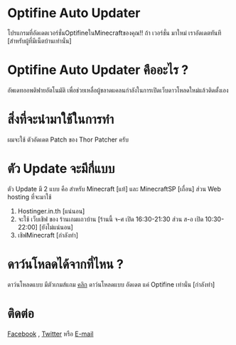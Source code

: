 # Optifine Auto Updater
โปรแกรมที่อัดเดตเวอร์ชั่นOptifineในMinecraftของคุณ!! ถ้า เวอร์ชั่น มาใหม่ เราอัดเดตทันที 
[สำหรับผู้ที่มีเน็ตบ้านเท่านั่น]
# Optifine Auto Updater คืออะไร ?
อัพเดทออพติฟายอัตโนมัติ เพื่อช่วยเหลื่อผู้ขลาดแคลนกำลังในการเปิดเว็บดาวโหลดใหม่แล้วติดตั้งเอง
# สิ่งที่จะนำมาใช้ในการทำ
ผมจะใช้ ตัวอัดเดต Patch ของ Thor Patcher ครับ
# ตัว Update จะมีกี่แบบ
ตัว Update มี 2 แบบ คือ สำหรับ Minecraft [แท้] และ MinecraftSP [เถื่อน] ส่วน Web hosting ที่จะมาใช้

1. Hostinger.in.th [แน่นอน]
2. จะใช้ เว็บเชิฟ ของ ร้านเกมแถวบ้าน [ร้านนี้ จ-ศ เปิด 16:30-21:30 ส่วน ส-อ เปิด 10:30-22:00] [ยังไม่แน่นอน]
3. เชิฟMinecraft [กำลังทำ]

# ดาว์นโหลดได้จากที่ไหน ?
ดาว์นโหลดแบบ มีตัวเกมส์แถม [คลิก](https://github.com/boyphongsakorn/Optifine_Auto_Updater/releases)
ดาว์นโหลดแบบ อัดเดต แค่ Optifine เท่านั่น [กำลังทำ]

# ติดต่อ
[Facebook](http://phongsakornwisetthon.zz.mu/facebook) , [Twitter](http://phongsakornwisetthon.zz.mu/twitter) หรือ  [E-mail](mailto:boyphongsakorn@outlook.com)
